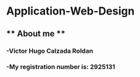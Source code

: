 # Application-Web-Design
## ** About me **
### -Victor Hugo Calzada Roldan
### -My registration number is: 2925131
